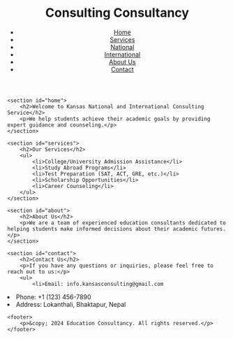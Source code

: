 <html lang="en">
<head>
    <meta charset="UTF-8">
    <meta name="viewport" content="width=device-width, initial-scale=1.0">
    <title>Education Consultancy</title>
    <link rel="stylesheet" href="styles.css">
</head>
<body>
    <header>
        <h1>Consulting Consultancy</h1>
        <nav>
            <ul>
                <li><a href="#home">Home</a></li>
                <li><a href="#services">Services</a></li>
                <li><a href="#national">National</a></li>
                <li><a href="#international">International</a></li>
                <li><a href="#about">About Us</a></li>
                <li><a href="#contact">Contact</a></li>
            </ul>
        </nav>
    </header>

    <section id="home">
        <h2>Welcome to Kansas National and International Consulting Service</h2>
        <p>We help students achieve their academic goals by providing expert guidance and counseling.</p>
    </section>

    <section id="services">
        <h2>Our Services</h2>
        <ul>
            <li>College/University Admission Assistance</li>
            <li>Study Abroad Programs</li>
            <li>Test Preparation (SAT, ACT, GRE, etc.)</li>
            <li>Scholarship Opportunities</li>
            <li>Career Counseling</li>
        </ul>
    </section>

    <section id="about">
        <h2>About Us</h2>
        <p>We are a team of experienced education consultants dedicated to helping students make informed decisions about their academic futures.</p>
    </section>

    <section id="contact">
        <h2>Contact Us</h2>
        <p>If you have any questions or inquiries, please feel free to reach out to us:</p>
        <ul>
            <li>Email: info.kansasconsulting@gmail.com
</li>
            <li>Phone: +1 (123) 456-7890</li>
            <li>Address: Lokanthali, Bhaktapur, Nepal</li>
        </ul>
    </section>

    <footer>
        <p>&copy; 2024 Education Consultancy. All rights reserved.</p>
    </footer>
</body>
</html>
